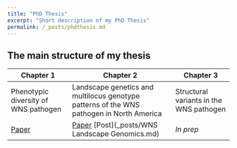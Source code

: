 ```yaml
---
title: "PhD Thesis"
excerpt: "Short description of my PhD Thesis"
permalink: /_posts/phdthesis.md
---
```


## The main structure of my thesis

| Chapter 1                                | Chapter 2                                                                                  | Chapter 3                               |
| ---------------------------------------- | ------------------------------------------------------------------------------------------ | --------------------------------------- |
| Phenotypic diversity of WNS pathogen     | Landscape genetics and multilocus genotype patterns of the WNS pathogen in North America   | Structural variants in the WNS pathogen |
| [Paper](_publications/2018-01-01-aem.md) | [Paper](_publications/2021-01-01-pdlandscape.md) [Post](\_posts/WNS Landscape Genomics.md) | _In prep_                               |
